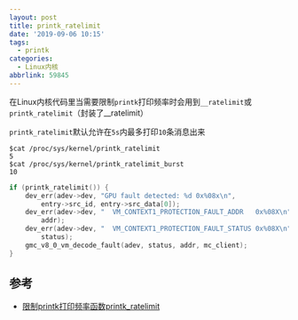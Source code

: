 ```yaml
---
layout: post
title: printk_ratelimit
date: '2019-09-06 10:15'
tags:
  - printk
categories:
  - Linux内核
abbrlink: 59845
---
```


在Linux内核代码里当需要限制`printk`打印频率时会用到`__ratelimit`或`printk_ratelimit`（封装了__ratelimit）

<!--more-->

`printk_ratelimit`默认允许在`5s`内最多打印`10`条消息出来

``` shell
$cat /proc/sys/kernel/printk_ratelimit
5
$cat /proc/sys/kernel/printk_ratelimit_burst
10
```

``` C
if (printk_ratelimit()) {                                                        
    dev_err(adev->dev, "GPU fault detected: %d 0x%08x\n",                        
        entry->src_id, entry->src_data[0]);                                      
    dev_err(adev->dev, "  VM_CONTEXT1_PROTECTION_FAULT_ADDR   0x%08X\n",         
        addr);                                                                   
    dev_err(adev->dev, "  VM_CONTEXT1_PROTECTION_FAULT_STATUS 0x%08X\n",         
        status);                                                                 
    gmc_v8_0_vm_decode_fault(adev, status, addr, mc_client);                     
}                                                                                
```

## 参考

- [限制printk打印频率函数printk_ratelimit](https://blog.csdn.net/lkkey80/article/details/45190095)
